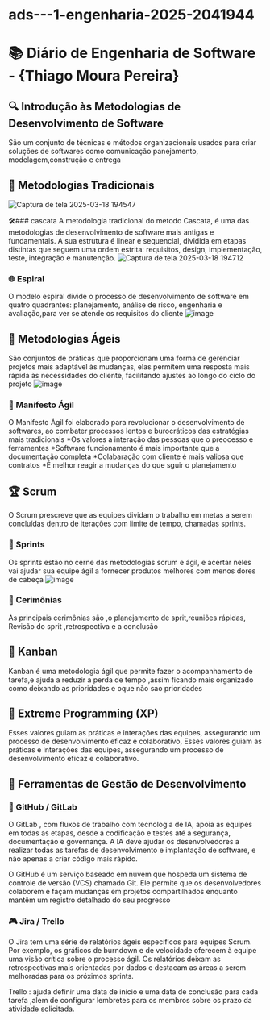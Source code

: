 # ads---1-engenharia-2025-2041944
# 📚 Diário de Engenharia de Software - {Thiago Moura Pereira}

## 🔍 Introdução às Metodologias de Desenvolvimento de Software  
São um conjunto de técnicas e métodos organizacionais usados para criar soluções de softwares como comunicação panejamento, modelagem,construção e entrega

## 📖 Metodologias Tradicionais
![Captura de tela 2025-03-18 194547](https://github.com/user-attachments/assets/bcf2a098-123c-48e2-8eec-143f03b0dc51)


🛠️### cascata
A metodologia tradicional do metodo Cascata, é uma das metodologias de desenvolvimento de software mais antigas e fundamentais. A sua estrutura é linear e sequencial, dividida em etapas distintas que seguem uma ordem estrita: requisitos, design, implementação, teste, integração e manutenção.
![Captura de tela 2025-03-18 194712](https://github.com/user-attachments/assets/62dcb88c-fbe1-4dab-8303-7e83ed164e81)

### 🌐 Espiral  
O modelo espiral divide o processo de desenvolvimento de software em quatro quadrantes: planejamento, análise de risco, engenharia e avaliação,para ver se atende os requisitos do cliente 
![image](https://github.com/user-attachments/assets/b6fc8ff6-535b-49d1-b589-eee83ade5868)

## 💪 Metodologias Ágeis 
São conjuntos de práticas que proporcionam uma forma de gerenciar projetos mais adaptável às mudanças, elas permitem uma resposta mais rápida às necessidades do cliente, facilitando ajustes ao longo do ciclo do projeto
![image](https://github.com/user-attachments/assets/f02f2721-af80-4132-8b95-91fef283a483)


### 📖 Manifesto Ágil  
O Manifesto Ágil foi elaborado para revolucionar o desenvolvimento de softwares, ao combater processos lentos e burocráticos das estratégias mais tradicionais 
*Os valores a interação das pessoas que o preocesso e ferramentes 
*Software funcionamento é mais importante que a documentação completa
*Colabaração com cliente é mais valiosa que contratos
*É melhor reagir a mudanças do que sguir o planejamento 


## 🏆 Scrum 
O Scrum prescreve que as equipes dividam o trabalho em metas a serem concluídas dentro de iterações com limite de tempo, chamadas sprints.


### 📅 Sprints  
Os sprints estão no cerne das metodologias scrum e ágil, e acertar neles vai ajudar sua equipe ágil a fornecer produtos melhores com menos dores de cabeça
![image](https://github.com/user-attachments/assets/d488c838-903f-41e0-a34a-48e623b2a29a)



### 💬 Cerimônias  
As principais cerimônias são ,o planejamento de sprit,reuniões rápidas, Revisão do sprit ,retrospectiva e a  conclusão 

## 🎯 Kanban  
Kanban é uma metodologia ágil que permite fazer o acompanhamento de tarefa,e ajuda a reduzir a perda de tempo ,assim ficando mais organizado como deixando as prioridades e oque não sao prioridades 

## 🚀 Extreme Programming (XP)  
Esses valores guiam as práticas e interações das equipes, assegurando um processo de desenvolvimento eficaz e colaborativo,  Esses valores guiam as práticas e interações das equipes, assegurando um processo de desenvolvimento eficaz e colaborativo.

## 🔧 Ferramentas de Gestão de Desenvolvimento  
### 💪 GitHub / GitLab  
O GitLab , com fluxos de trabalho com tecnologia de IA, apoia as equipes em todas as etapas, desde a codificação e testes até a segurança, documentação e governança. A IA deve ajudar os desenvolvedores a realizar todas as tarefas de desenvolvimento e implantação de software, e não apenas a criar código mais rápido.

O GitHub é um serviço baseado em nuvem que hospeda um sistema de controle de versão (VCS) chamado Git. Ele permite que os desenvolvedores colaborem e façam mudanças em projetos compartilhados enquanto mantêm um registro detalhado do seu progresso

### 🎮 Jira / Trello  
O Jira tem uma série de relatórios ágeis específicos para equipes Scrum. Por exemplo, os gráficos de burndown e de velocidade oferecem à equipe uma visão crítica sobre o processo ágil. Os relatórios deixam as retrospectivas mais orientadas por dados e destacam as áreas a serem melhoradas para os próximos sprints.

Trello : ajuda definir uma data de inicio e uma data de conclusão para cada tarefa ,alem de configurar lembretes para os membros sobre os prazo da atividade solicitada.

